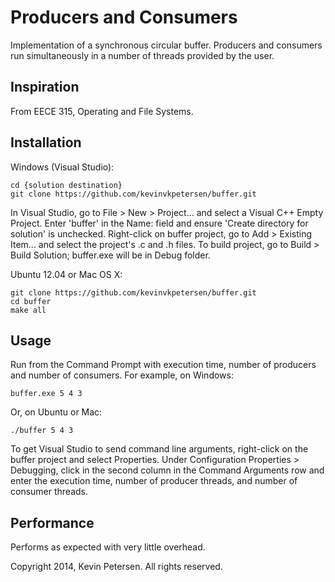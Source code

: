 Producers and Consumers
============

Implementation of a synchronous circular buffer. Producers and consumers run simultaneously in a number of threads provided by the user.

Inspiration
------------

From EECE 315, Operating and File Systems.

Installation
------------

Windows (Visual Studio):

    cd {solution destination}
    git clone https://github.com/kevinvkpetersen/buffer.git

In Visual Studio, go to File > New > Project... and select a Visual C++ Empty Project. Enter 'buffer' in the Name: field and ensure 'Create directory for solution' is unchecked. Right-click on buffer project, go to Add > Existing Item... and select the project's .c and .h files. To build project, go to Build > Build Solution; buffer.exe will be in Debug folder.

Ubuntu 12.04 or Mac OS X:

	git clone https://github.com/kevinvkpetersen/buffer.git
	cd buffer
	make all 

Usage
------------

Run from the Command Prompt with execution time, number of producers and number of consumers. For example, on Windows:

    buffer.exe 5 4 3

Or, on Ubuntu or Mac:

	./buffer 5 4 3

To get Visual Studio to send command line arguments, right-click on the buffer project and select Properties. Under Configuration Properties > Debugging, click in the second column in the Command Arguments row and enter the execution time, number of producer threads, and number of consumer threads.

Performance
------------

Performs as expected with very little overhead.

Copyright 2014, Kevin Petersen. All rights reserved.
